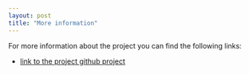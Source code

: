 ```yaml
---
layout: post
title: "More information"
---
```


For more information about the project you can find the following links:

- [link to the project github project](https://github.com/FloowD/Point-of-Interest)
